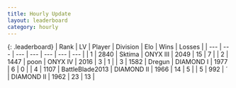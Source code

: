 ```yaml
---
title: Hourly Update
layout: leaderboard
category: hourly
---
```


{: .leaderboard}
| Rank | LV | Player | Division | Elo | Wins | Losses |
| --- | --- | --- | --- | --- | --- | --- |
| <span data-change="0">1</span> | 2840 | <span title="ID: 353063">Sktima</span> | ONYX III | <span data-change="-4">2049</span> | <span data-change="3">15</span> | <span data-change="3">7</span> |
| <span data-change="0">2</span> | 1447 | <span title="ID: 540690">poon</span> | ONYX IV | <span data-change="15">2016</span> | <span data-change="1">3</span> | <span data-change="0">1</span> |
| <span data-change="0">3</span> | 1582 | <span title="ID: 337810">Dregun</span> | DIAMOND I | <span data-change="0">1977</span> | <span data-change="0">6</span> | <span data-change="0">0</span> |
| <span data-change="0">4</span> | 1107 | <span title="ID: 12051">BattleBlade2013</span> | DIAMOND II | <span data-change="-1">1966</span> | <span data-change="1">14</span> | <span data-change="1">5</span> |
| <span data-change="1">5</span> | 992 | <span title="ID: 224611">´</span> | DIAMOND II | <span data-change="12">1962</span> | <span data-change="5">23</span> | <span data-change="3">13</span> |